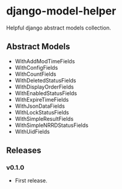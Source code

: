 # django-model-helper

Helpful django abstract models collection.

## Abstract Models

- WithAddModTimeFields
- WithConfigFields
- WithCountFields
- WithDeletedStatusFields
- WithDisplayOrderFields
- WithEnabledStatusFields
- WithExpireTimeFields
- WithJsonDataFields
- WithLockStatusFields
- WithSimpleResultFields
- WithSimpleNRRDStatusFields
- WithUidFields

## Releases

### v0.1.0

- First release.